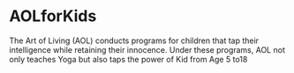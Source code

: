 # AOLforKids
The Art of Living (AOL) conducts programs for children that tap their intelligence while retaining their innocence.  Under these programs, AOL not only teaches Yoga but also taps the power of Kid from Age 5 to18
